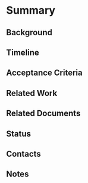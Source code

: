 # Summary

## Background

## Timeline
## Acceptance Criteria

## Related Work
## Related Documents

## Status
## Contacts
## Notes
